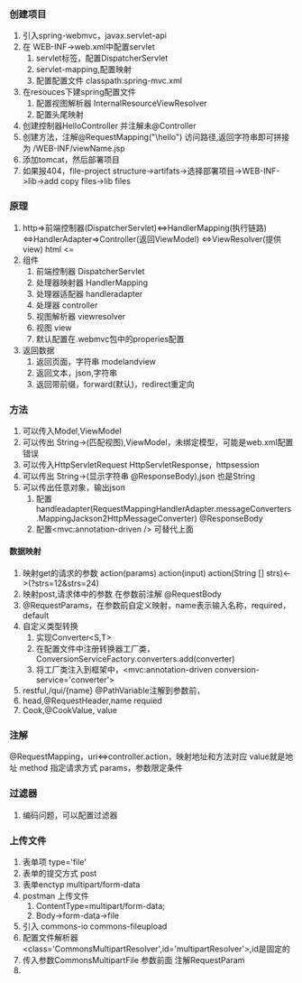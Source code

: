 ### 创建项目
1. 引入spring-webmvc，javax.servlet-api
2. 在 WEB-INF->web.xml中配置servlet
   1. servlet标签，配置DispatcherServlet
   2. servlet-mapping,配置映射
   3. 配置配置文件 <param-value>classpath:spring-mvc.xml</param-value>
3. 在resouces下建spring配置文件
   1. 配置视图解析器 InternalResourceViewResolver
   2. 配置头尾映射   <property name="prefix" value="/WEB-INF/"></property><property name="suffix" value=".jsp"></property>
4. 创建控制器HelloController 并注解未@Controller
5. 创建方法，注解@RequestMapping("\hello") 访问路径,返回字符串即可拼接为 /WEB-INF/viewName.jsp
6. 添加tomcat，然后部署项目
7. 如果报404，file-project structure->artifats->选择部署项目->WEB-INF->lib->add copy files->lib files
### 原理
1. http=>前端控制器(DispatcherServlet)<=>HandlerMapping(执行链路)
                                       <=>HandlerAdapter=>Controller(返回ViewModel)
                                       <=>ViewResolver(提供view)
       html <=
2. 组件
   1. 前端控制器 DispatcherServlet
   2. 处理器映射器 HandlerMapping
   3. 处理器适配器 handleradapter
   4. 处理器 controller
   5. 视图解析器 viewresolver
   6. 视图 view
   7. 默认配置在.webmvc包中的properies配置
3. 返回数据
   1. 返回页面，字符串 modelandview
   2. 返回文本，json,字符串
   3. 返回带前缀，forward(默认)，redirect重定向
### 方法
1. 可以传入Model,ViewModel
2. 可以传出 String->(匹配视图),ViewModel，未绑定模型，可能是web.xml配置错误
3. 可以传入HttpServletRequest HttpServletResponse，httpsession
4. 可以传出 String->(显示字符串 @ResponseBody),json 也是String
5. 可以传出任意对象，输出json
   1. 配置handleadapter(RequestMappingHandlerAdapter.messageConverters.MappingJackson2HttpMessageConverter) @ResponseBody
   2. 配置<mvc:annotation-driven /> 可替代上面
#### 数据映射
1. 映射get的请求的参数  action(params) action(input) action(String [] strs)<->(?strs=12&strs=24)
2. 映射post,请求体中的参数   在参数前注解 @RequestBody
3. @RequestParams，在参数前自定义映射，name表示输入名称，required，default
4. 自定义类型转换
   1. 实现Converter<S,T>
   2. 在配置文件中注册转换器工厂类，ConversionServiceFactory.converters.add(converter)
   3. 将工厂类注入到框架中，<mvc:annotation-driven conversion-service='converter'>
5. restful,/qui/{name} @PathVariable注解到参数前，
6. head,@RequestHeader,name requied
7. Cook,@CookValue, value
### 注解
@RequestMapping，uri<=>controller.action，映射地址和方法对应
   value就是地址
   method 指定请求方式
   params，参数限定条件

### 过滤器
1. 编码问题，可以配置过滤器
### 上传文件
1. 表单项 type='file'
2. 表单的提交方式 post
3. 表单enctyp multipart/form-data
4. postman 上传文件
   1. ContentType=multipart/form-data;
   2. Body->form-data->file
5. 引入 commons-io commons-fileupload 
6. 配置文件解析器 <class='CommonsMultipartResolver',id='multipartResolver'>,id是固定的
7. 传入参数CommonsMultipartFile 参数前面 注解RequestParam
8. 